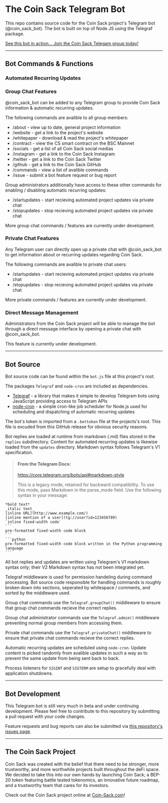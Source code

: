 # The Coin Sack Telegram Bot

This repo contains source code for the Coin Sack project's Telegram bot (@coin_sack_bot). The bot is built on top of Node JS using the Telegraf package.

[See this bot in action... Join the Coin Sack Telegam group today!](https://t.me/joinchat/hB6xA3apOXg2ZjBh)


---


## Bot Commands & Functions

### Automated Recurring Updates


### Group Chat Features
@coin_sack_bot can be added to any Telegram group to provide Coin Sack information & automatic recurring updates. 

The following commands are avalible to all group members:
* /about - view up to date, general project information
* /website - get a link to the project's website
* /whitepaper - download & read the project's whitepaper
* /contract - view the CS smart contract on the BSC Mainnet
* /socials - get a list of all Coin Sack social medias
* /instagram - get a link to the Coin Sack Instagram
* /twitter - get a link to the Coin Sack Twitter
* /github - get a link to the Coin Sack GitHub
* /commands - view a list of avalible commands
* /issue - submit a bot feature request or bug report

Group administrators additionally have access to these other commands for enabling / disabling automatic recurring updates:
* /startupdates - start recieving automated project updates via private chat
* /stopupdates - stop recieving automated project updates via private chat

More group chat commands / features are currently under development. 


### Private Chat Features
Any Telegram user can directly open up a private chat with @coin_sack_bot to get information about or recurring updates regarding Coin Sack. 

The following commands are avalible to private chat users:
* /startupdates - start recieving automated project updates via private chat
* /stopupdates - stop recieving automated project updates via private chat

More private commands / features are currently under development.


### Direct Message Management
Administrators from the Coin Sack project will be able to manage the bot through a direct message interface by opening a private chat with @coin_sack_bot. 

This feature is currently under development.


---


## Bot Source
Bot source code can be found within the `bot.js` file at this project's root. 

The packages `Telegraf` and `node-cron` are included as dependencies.
* [Telegraf](https://telegraf.js.org/index.html) - a library that makes it simple to develop Telegram bots using JavaScript providing access to Telegram APIs
* [node-cron](https://nodecron.com/) - a simple cron-like job scheduler for Node.js used for scheduling and dispatching of automatic recurring updates

The bot's token is imported from a `.bottoken` file at the projects's root. This file is excuded from this GitHub release for obvious security reasons.

Bot replies are loaded at runtime from markdown (.md) files stored in the `replies` subdirectory. Content for automated recurring updates is likewise loaded from the `updates` directory. Markdown syntax follows Telegram's V1 specification.

>#### From the Telegram Docs:
>https://core.telegram.org/bots/api#markdown-style
>
> This is a legacy mode, retained for backward compatibility. To use this mode, pass Markdown in the parse_mode field. Use the following syntax in your message:

    *bold text*
    _italic text_
    [inline URL](http://www.example.com/)
    [inline mention of a user](tg://user?id=123456789)
    `inline fixed-width code`
    ```
    pre-formatted fixed-width code block
    ```
    ```python
    pre-formatted fixed-width code block written in the Python programming language
    ```

All bot replies and updates are written using Telegram's V1 markdown syntax only; their V2 Markdown syntax has not been integrated yet.

Telegraf middleware is used for permission handeling during command processing. Bot source code responsible for handling commands is roughly broken down into sections, seperated by whitespace / comments, and sorted by the middleware used.

Group chat commands use the `Telegraf.groupChat()` middleware to ensure that group chat commands recieve the correct replies. 

Group chat administrator commands use the `Telegraf.admim()` middleware preventing normal group members from accessing them.

Private chat commands use the `Telegraf.privateChat()` middleware to ensure that private chat commands recieve the correct replies.

Automatic recurring updates are scheduled using `node-cron`. Update content is picked randomly from avalible updates in such a way as to prevent the same update from being sent back to back.

Process listeners for `SIGINT` and `SIGTERM` are setup to gracefully deal with application shutdowns.


---


## Bot Development
This Telegram bot is still very much in beta and under continuing development. Please feel free to contribute to this repository by submitting a pull request with your code changes. 

Feature requests and bug reports can also be submitted via [this repository's issues page](https://github.com/Coin-Sack/Coin_Sack_Telegram_Bot/issues/new).

---


## The Coin Sack Project
Coin Sack was created with the belief that there need to be stronger, more trustworthy, and more worthwhile projects built throughout the deFi space. We decided to take this into our own hands by launching Coin Sack; a BEP-20 token featuring battle tested tokenomics, an innovative future roadmap, and a trustworthy team that cares for its investors.

Check out the Coin Sack project online at [Coin-Sack.com](https://coin-sack.com/)!
